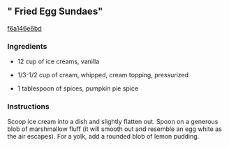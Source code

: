 ## " Fried Egg Sundaes"

[f6a146e6bd](http://www.food.com/recipe/fried-egg-sundaes-160064)

### Ingredients

 - 12 cup of ice creams, vanilla

 - 1/3-1/2 cup of cream, whipped, cream topping, pressurized

 - 1 tablespoon of spices, pumpkin pie spice

### Instructions

Scoop ice cream into a dish and slightly flatten out. Spoon on a generous blob of marshmallow fluff (it will smooth out and resemble an egg white as the air escapes). For a yolk, add a rounded blob of lemon pudding.